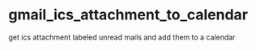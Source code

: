 # gmail_ics_attachment_to_calendar
get ics attachment labeled unread mails and add them to a calendar
